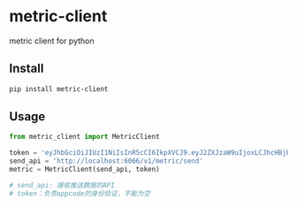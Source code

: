 # metric-client

metric client for python

## Install

```sh
pip install metric-client
```

## Usage

```python
from metric_client import MetricClient

token = 'eyJhbGciOiJIUzI1NiIsInR5cCI6IkpXVCJ9.eyJ2ZXJzaW9uIjoxLCJhcHBjb2RlIjoib3BzX21ldHJpY2d3IiwidG9fdXNlciI6Inh4eHguemhhbyIsImlhdCI6MTU0NTczNTczMH0.Aj8srWIjyFwxhcMrZlCxyNlP44uLG0iiR31ynyYd4Bw'
send_api = 'http://localhost:6066/v1/metric/send'
metric = MetricClient(send_api, token)

# send_api: 接收推送数据的API
# token：负责appcode的身份验证，不能为空
```